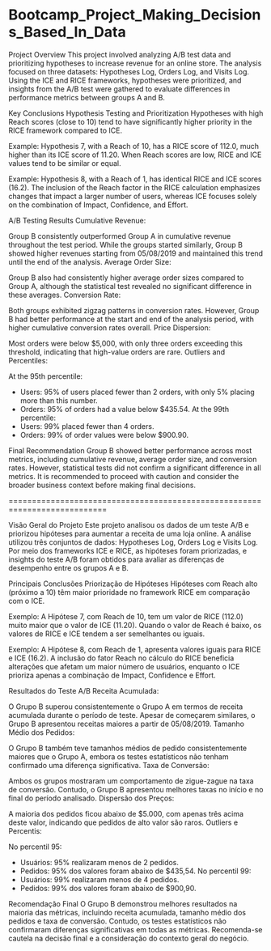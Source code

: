 # Bootcamp_Project_Making_Decisions_Based_In_Data

Project Overview
This project involved analyzing A/B test data and prioritizing hypotheses to increase revenue for an online store. The analysis focused on three datasets: Hypotheses Log, Orders Log, and Visits Log. Using the ICE and RICE frameworks, hypotheses were prioritized, and insights from the A/B test were gathered to evaluate differences in performance metrics between groups A and B.

Key Conclusions
Hypothesis Testing and Prioritization
Hypotheses with high Reach scores (close to 10) tend to have significantly higher priority in the RICE framework compared to ICE.

Example: Hypothesis 7, with a Reach of 10, has a RICE score of 112.0, much higher than its ICE score of 11.20.
When Reach scores are low, RICE and ICE values tend to be similar or equal.

Example: Hypothesis 8, with a Reach of 1, has identical RICE and ICE scores (16.2).
The inclusion of the Reach factor in the RICE calculation emphasizes changes that impact a larger number of users, whereas ICE focuses solely on the combination of Impact, Confidence, and Effort.

A/B Testing Results
Cumulative Revenue:

Group B consistently outperformed Group A in cumulative revenue throughout the test period. While the groups started similarly, Group B showed higher revenues starting from 05/08/2019 and maintained this trend until the end of the analysis.
Average Order Size:

Group B also had consistently higher average order sizes compared to Group A, although the statistical test revealed no significant difference in these averages.
Conversion Rate:

Both groups exhibited zigzag patterns in conversion rates. However, Group B had better performance at the start and end of the analysis period, with higher cumulative conversion rates overall.
Price Dispersion:

Most orders were below $5,000, with only three orders exceeding this threshold, indicating that high-value orders are rare.
Outliers and Percentiles:

At the 95th percentile:
- Users: 95% of users placed fewer than 2 orders, with only 5% placing more than this number.
- Orders: 95% of orders had a value below $435.54.
At the 99th percentile:
- Users: 99% placed fewer than 4 orders.
- Orders: 99% of order values were below $900.90.

Final Recommendation
Group B showed better performance across most metrics, including cumulative revenue, average order size, and conversion rates. However, statistical tests did not confirm a significant difference in all metrics. It is recommended to proceed with caution and consider the broader business context before making final decisions.

===========================================================================

Visão Geral do Projeto
Este projeto analisou os dados de um teste A/B e priorizou hipóteses para aumentar a receita de uma loja online. A análise utilizou três conjuntos de dados: Hypotheses Log, Orders Log e Visits Log. Por meio dos frameworks ICE e RICE, as hipóteses foram priorizadas, e insights do teste A/B foram obtidos para avaliar as diferenças de desempenho entre os grupos A e B.

Principais Conclusões
Priorização de Hipóteses
Hipóteses com Reach alto (próximo a 10) têm maior prioridade no framework RICE em comparação com o ICE.

Exemplo: A Hipótese 7, com Reach de 10, tem um valor de RICE (112.0) muito maior que o valor de ICE (11.20).
Quando o valor de Reach é baixo, os valores de RICE e ICE tendem a ser semelhantes ou iguais.

Exemplo: A Hipótese 8, com Reach de 1, apresenta valores iguais para RICE e ICE (16.2).
A inclusão do fator Reach no cálculo do RICE beneficia alterações que afetam um maior número de usuários, enquanto o ICE prioriza apenas a combinação de Impact, Confidence e Effort.

Resultados do Teste A/B
Receita Acumulada:

O Grupo B superou consistentemente o Grupo A em termos de receita acumulada durante o período de teste. Apesar de começarem similares, o Grupo B apresentou receitas maiores a partir de 05/08/2019.
Tamanho Médio dos Pedidos:

O Grupo B também teve tamanhos médios de pedido consistentemente maiores que o Grupo A, embora os testes estatísticos não tenham confirmado uma diferença significativa.
Taxa de Conversão:

Ambos os grupos mostraram um comportamento de zigue-zague na taxa de conversão. Contudo, o Grupo B apresentou melhores taxas no início e no final do período analisado.
Dispersão dos Preços:

A maioria dos pedidos ficou abaixo de $5.000, com apenas três acima deste valor, indicando que pedidos de alto valor são raros.
Outliers e Percentis:

No percentil 95:
- Usuários: 95% realizaram menos de 2 pedidos.
- Pedidos: 95% dos valores foram abaixo de $435,54.
No percentil 99:
- Usuários: 99% realizaram menos de 4 pedidos.
- Pedidos: 99% dos valores foram abaixo de $900,90.

Recomendação Final
O Grupo B demonstrou melhores resultados na maioria das métricas, incluindo receita acumulada, tamanho médio dos pedidos e taxa de conversão. Contudo, os testes estatísticos não confirmaram diferenças significativas em todas as métricas. Recomenda-se cautela na decisão final e a consideração do contexto geral do negócio.
